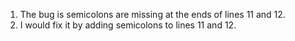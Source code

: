 1. The bug is semicolons are missing at the ends of lines 11 and 12.
2. I would fix it by adding semicolons to lines 11 and 12.
